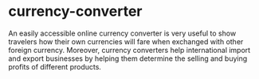 # currency-converter
An easily accessible online currency converter is very useful to show travelers how their own currencies will fare when exchanged with other foreign currency. Moreover, currency converters help international import and export businesses by helping them determine the selling and buying profits of different products.
